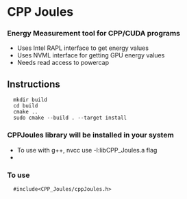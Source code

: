 # CPP Joules

### Energy Measurement tool for CPP/CUDA programs

- Uses Intel RAPL interface to get energy values
- Uses NVML interface for getting GPU energy values
- Needs read access to powercap

## Instructions

```bash!=
  mkdir build
  cd build
  cmake ..
  sudo cmake --build . --target install
```

### CPPJoules library will be installed in your system


- To use with g++, nvcc use -l:libCPP_Joules.a flag
- 
### To use
```cpp!=
  #include<CPP_Joules/cppJoules.h>
```

